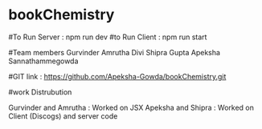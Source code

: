 # bookChemistry

#To Run Server : npm run dev #to Run Client : npm run start

#Team members Gurvinder Amrutha Divi Shipra Gupta Apeksha Sannathammegowda

#GIT link : https://github.com/Apeksha-Gowda/bookChemistry.git

#work Distrubution

Gurvinder and Amrutha : Worked on JSX Apeksha and Shipra : Worked on Client (Discogs) and server code
